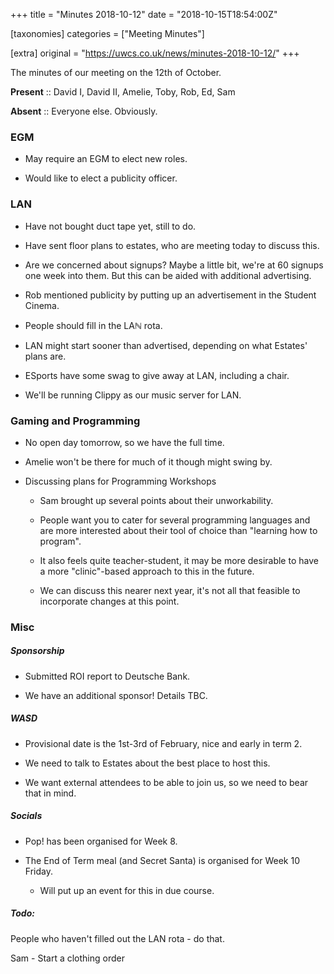 +++
title = "Minutes 2018-10-12"
date = "2018-10-15T18:54:00Z"

[taxonomies]
categories = ["Meeting Minutes"]

[extra]
original = "https://uwcs.co.uk/news/minutes-2018-10-12/"
+++

<p>The minutes of our meeting on the 12th of October.</p>

<!-- more -->

**Present** :: David I, David II, Amelie, Toby, Rob, Ed, Sam

**Absent** :: Everyone else. Obviously.

  

### EGM

- May require an EGΜ to elect new roles.

- Would like to elect a publicity officer.

  

### LAN

- Have not bought duct tape yet, still to do.

- Have sent floor plans to estates, who are meeting today to discuss this.

- Are we concerned about signups? Maybe a little bit, we're at 60 signups one week into them. But this can be aided with additional advertising.

- Rob mentioned publicity by putting up an advertisement in the Student Cinema.

- People should fill in the LAℕ rota.

- LAN might start sooner than advertised, depending on what Estates' plans are.

- ESports have some swag to give away at LAN, including a chair.

- We'll be running Clippy as our music server for LAN.

  

### Gaming and Programming

- No open day tomorrow, so we have the full time.

- Amelie won't be there for much of it though might swing by.

- Discussing plans for Programming Workshops

  - Sam brought up several points about their unworkability.

  - People want you to cater for several programming languages and are more interested about their tool of choice than "learning how to program".

  - It also feels quite teacher-student, it may be more desirable to have a more "clinic"-based approach to this in the future.

  - We can discuss this nearer next year, it's not all that feasible to incorporate changes at this point.

  

### Misc

##### Sponsorship

- Submitted ROI report to Deutsche Bank.

- We have an additional sponsor\! Details TBC.

  

##### WASD

- Provisional date is the 1st-3rd of February, nice and early in term 2.

- We need to talk to Estates about the best place to host this.

- We want external attendees to be able to join us, so we need to bear that in mind.

  

##### Socials

- Pop\! has been organised for Week 8.

- The End of Term meal (and Secret Santa) is organised for Week 10 Friday.

  - Will put up an event for this in due course.

  

##### **Todo:**

People who haven't filled out the LAN rota - do that.

Sam - Start a clothing order

